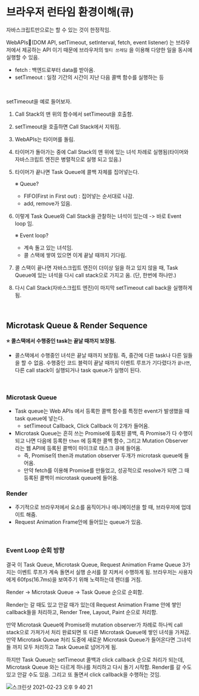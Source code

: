 # 브라우저 런타임 환경이해(큐)



자바스크립트만으로는 할 수 있는 것이 한정적임. 

WebAPIs(DOM API, setTimeout, setInterval, fetch, event listener) 는 브라우저에서 제공하는 API 이기 때문에 브라우저의 `멀티 쓰레딩` 을 이용해 다양한 일을 동시에 실행할 수 있음.

- fetch : 백엔드로부터 data를 받아옴.
- setTimeout : 일정 기간의 시간이 지난 다음 콜백 함수를 실행하는 등

<br/>

setTimeout을 예로 들어보자. 

1. Call Stack의 맨 위의 함수에서 setTimeout을 호출함. 

2. setTimeout을 호출하면 Call Stack에서 지워짐.

3. WebAPIs는 타이머를 돌림.

4. 타이머가 돌아가는 중에 Call Stack의 맨 위에 있는 녀석 차례로 실행됨(타이머와 자바스크립트 엔진은 병렬적으로 실행 되고 있음.)

5. 타이머가 끝나면 Task Queue에 콜백 자체를 집어넣는다.

   ※ Queue?

   - FIFO(First in First out) : 집어넣는 순서대로 나감.
   - add, remove가 있음.

6. 이렇게 Task Queue와 Call Stack을 관찰하는 녀석이 있는데 -> 바로 Event loop 임.

   ※ Event loop?

   - 계속 돌고 있는 녀석임.
   - 콜 스택에 쌓여 있으면 이게 끝날 때까지 기다림.

7. 콜 스택이 끝나면 자바스크립트 엔진이 더이상 일을 하고 있지 않을 때, Task Queue에 있는 녀석을 다시 call stack으로 가지고 옴. (단, 한번에 하나만.)

8. 다시 Call Stack(자바스크립트 엔진)이 마지막 setTimeout call back을 실행하게 됨.

<br/>

## Microtask Queue & Render Sequence

**⭐️ 콜스택에서 수행중인 task는 끝날 때까지 보장됨.**

- 콜스택에서 수행중인 녀석은 끝날 때까지 보장됨. 즉, 중간에 다른 task나 다른 일들을 할 수 없음. 수행중인 코드 블럭이 끝날 때까지 이벤트 루프가 기다렸다가 `끝나면`,  다른 call stack이 실행되거나 task queue가 실행이 된다.

<br/>

### Microtask Queue

- Task queue는 Web APIs 에서 등록한 콜백 함수를 특정한 event가 발생했을 때 task queue에 넣는다. 
  - setTimeout Callback, Click Callback 이 2개가 들어옴.
- Microtask Queue는 흔히 쓰는 Promise에 등록된 콜백, 즉 Promise가 다 수행이 되고 나면 다음에 등록한 `then` 에 등록한 콜백 함수, 그리고 Mutation Observer 라는 웹 API에 등록된 콜백이 마이크로 태스크 큐에 들어옴.
  - 즉, Promise의 then과 mutation observer 두개가 microtask queue에 들어옴.
  - 만약 fetch를 이용해 Promise를 만들었고, 성공적으로 resolve가 되면 그 때 등록된 콜백이 microtask queue에 들어옴.

### Render

- 주기적으로 브라우저에서 요소를 움직이거나 에니메이션을 할 때, 브라우저에 업데이트 해줌.
- Request Animation Frame안에 들어있는 queue가 있음.

<br/>

### Event Loop 순회 방향

결국 이 Task Queue, Microtask Queue, Request Animation Frame Queue 3가지는 이벤트 루프가 계속 돌면서 실행 순서를 잘 지켜서 수행하게 됨. 브라우저는 사용자에게 60fps(16.7ms)을 보여주기 위해 노력하는데 렌더를 거침.

Render -> Microtask Queue -> Task Queue 순으로 순회함.

Render는 갈 때도 있고 안갈 때가 있는데 Request Animation Frame 안에 쌓인 callback들을 처리하고, Render Tree, Layout, Paint 순으로 처리함. 

만약 Microtask Queue에 Promise와 mutation observer가 차례로 하나씩 call stack으로 가져가서 처리 완료되면 또 다른 Microtask Queue에 쌓인 녀석을 가져감. 만약 Microtask Queue 처리 도중에 새로운 Microtask Queue가 들어온다면 그녀석들 까지 모두 처리하고 Task Queue로 넘어가게 됨.

하지만 Task Queue는 setTimeout 콜백과 click callback 순으로 처리가 되는데, Microtask Queue 와는 다르게 하나를 처리하고 다시 돌기 시작함. Render를 갈 수도 있고 안갈 수도 있음. 그리고 또 돌면서 click callback을 수행하는 것임.

![스크린샷 2021-02-23 오후 9 40 21](https://user-images.githubusercontent.com/59427983/108844659-c10f4800-761f-11eb-9515-acbc36451026.png)

